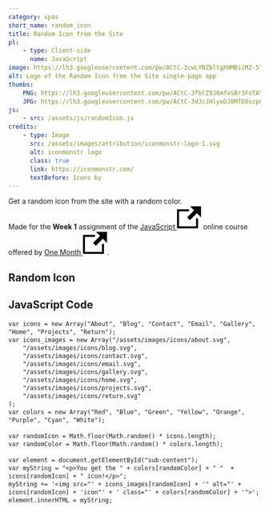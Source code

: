 ```yaml
---
category: spas
short_name: random_icon
title: Random Icon from the Site
pl:
    - type: Client-side
      name: JavaScript
image: https://lh3.googleusercontent.com/pw/ACtC-3cwLYNZbltgXHMBiiMZ-573cTdytEuzz6oaGNBBqy_swztqCwlWviOMAJw13Wj44MtG9ekTKr--jtla0Qeg0AQVeEJ-TZYGbyznCl9hCHMIL44HQpXXEETI8fRY_WhMUBCR-rIgJq5EP8aOgEW1LceB=w1200-h630-no?authuser=0
alt: Logo of the Random Icon from the Site single-page app
thumbs:
    PNG: https://lh3.googleusercontent.com/pw/ACtC-3fblZ9J6mfeSBr3FsTAY0xw--YNPcSEytwAACPzgMW2JtjWvo1dDmu2s-xAEevgw44xJ7TzmIPxx_DyE6sdAwl2GDx2G1tIvdMneC2_3IpacS9H91GsFLrj_u8zwMC9GfQRO_JJGLFd022fYFLTRERa
    JPG: https://lh3.googleusercontent.com/pw/ACtC-3dJcJHlyeDJ8MTD8szp0nc0k7l4pURous96OfGKNZPfk-9nA1-8KcF9O68690C2AY11GYhnM_YD4EHHRJlNNzuMoxjekicDMq-l42F8VnmGueaQmHxJdy1NTk8FffxE0sVFQyl4W-FSI0CJaZnE2GOM
js:
    - src: /assets/js/randomIcon.js
credits:
    - type: Image
      src: /assets/images/attribution/iconmonstr-logo-1.svg
      alt: iconmonstr logo
      class: true
      link: https://iconmonstr.com/
      textBefore: Icons by
---
```


Get a random icon from the site with a random color.  
Made for the **Week 1** assignment of the [JavaScript <img src="/assets/images/icons/external.svg" alt="External Link" class="external-icon">](https://onemonth.com/courses/javascript) online course offered by [One Month <img src="/assets/images/icons/external.svg" alt="External Link" class="external-icon">](https://onemonth.com/).

<h2 class="my-4">Random Icon</h2>

<div id="sub-content"></div>



<h2 class="my-4">JavaScript Code</h2>

    var icons = new Array("About", "Blog", "Contact", "Email", "Gallery", "Home", "Projects", "Return");
    var icons_images = new Array("/assets/images/icons/about.svg",
        "/assets/images/icons/blog.svg",
        "/assets/images/icons/contact.svg",
        "/assets/images/icons/email.svg",
        "/assets/images/icons/gallery.svg",
        "/assets/images/icons/home.svg",
        "/assets/images/icons/projects.svg",
        "/assets/images/icons/return.svg"
    );
    var colors = new Array("Red", "Blue", "Green", "Yellow", "Orange", "Purple", "Cyan", "White");

    var randomIcon = Math.floor(Math.random() * icons.length);
    var randomColor = Math.floor(Math.random() * colors.length);

    var element = document.getElementById("sub-content");
    var myString = "<p>You get the " + colors[randomColor] + " "  + icons[randomIcon] + " icon!</p>";
    myString += '<img src="' + icons_images[randomIcon] + '" alt="' + icons[randomIcon] + 'icon"' + ' class="' + colors[randomColor] + '">';
    element.innerHTML = myString;

